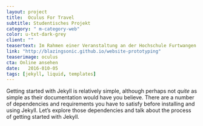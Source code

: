 ```yaml
---
layout: project
title:  Oculus For Travel
subtitle: Studentisches Projekt
category: " m-category-web"
color: u-txt-dark-grey
client: ""
teasertext: Im Rahmen einer Veranstaltung an der Hochschule Furtwangen Uni. ist das Konzept "Oculus Rift &amp; Virtual Reality für Reisebüros" entstanden.
link: "http://blazingsonic.github.io/website-prototyping"
teaserimage: oculus
cta: Online ansehen
date:   2016-010-05
tags: [jekyll, liquid, templates]
---
```

Getting started with Jekyll is relatively simple, although perhaps not *quite* as simple as their documentation would have you believe. There are a number of dependencies and requirements you have to satisfy before installing and using Jekyll. Let’s explore those dependencies and talk about the process of getting started with Jekyll.
